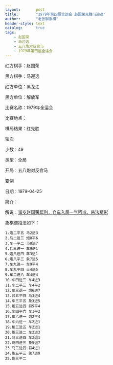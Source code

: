 ```yaml
---
layout:       post
title:        "1979年第四届全运会 赵国荣先胜马迎选"
author:       "老张聊象棋"
header-style: text
catalog:      true
tags:
    - 赵国荣
    - 马迎选   
    - 五八炮对反宫马
    - 1979年第四届全运会
---
```

红方棋手：赵国荣

黑方棋手：马迎选

红方单位：黑龙江

黑方单位：解放军

比赛名称：1979年全运会

比赛地点：

棋局结果：红先胜

轮次

步数：49

类型：全局

开局：五八炮对反宫马

变例

日期：1979-04-25

简介：

解说：[18岁赵国荣犀利，弃车入局一气呵成，杀法精彩](https://youtu.be/PZKnZfHI3lI)

象棋谱招法如下：
```
1.炮二平五 马2进3
2.马二进三 炮8平6
3.车一平二 马8进7
4.兵三进一 车9进1
5.炮八进四 卒3进1
6.炮八平三 象7进5
7.车九进一 车9平4
8.车九平四 士4进5
9.车二进八 车4进4
10.车四进三 车4进3
11.车二平三 车4平2
12.车三退一 炮6进7
13.帅五平四 马3进4
14.车三平五 象3进5
15.炮五进四 将5平4
16.车四平六 车1平2
17.车六进一 炮2平4
18.车六进一 车2进1
19.相三进五 车2进1
20.炮三进二 车2进3
21.马三进四 车2退1
22.马四进三 象5退7
23.马三进四 将4进1
24.炮五平三 象7进9
25.炮三平二
```
